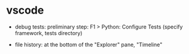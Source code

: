 # vscode

- debug tests:
preliminary step: F1 > Python: Configure Tests (specify framework, tests directory)

- file history:
at the bottom of the "Explorer" pane, "Timeline"
